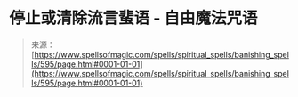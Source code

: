 <!--yml

category: 未分类

date: 2024-06-12 18:33:22

-->

# 停止或清除流言蜚语 - 自由魔法咒语

> 来源：[https://www.spellsofmagic.com/spells/spiritual_spells/banishing_spells/595/page.html#0001-01-01](https://www.spellsofmagic.com/spells/spiritual_spells/banishing_spells/595/page.html#0001-01-01)
